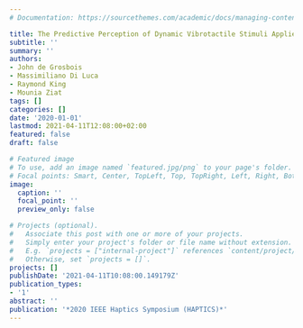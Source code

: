 ```yaml
---
# Documentation: https://sourcethemes.com/academic/docs/managing-content/

title: The Predictive Perception of Dynamic Vibrotactile Stimuli Applied to the Fingertip
subtitle: ''
summary: ''
authors:
- John de Grosbois
- Massimiliano Di Luca
- Raymond King
- Mounia Ziat
tags: []
categories: []
date: '2020-01-01'
lastmod: 2021-04-11T12:08:00+02:00
featured: false
draft: false

# Featured image
# To use, add an image named `featured.jpg/png` to your page's folder.
# Focal points: Smart, Center, TopLeft, Top, TopRight, Left, Right, BottomLeft, Bottom, BottomRight.
image:
  caption: ''
  focal_point: ''
  preview_only: false

# Projects (optional).
#   Associate this post with one or more of your projects.
#   Simply enter your project's folder or file name without extension.
#   E.g. `projects = ["internal-project"]` references `content/project/deep-learning/index.md`.
#   Otherwise, set `projects = []`.
projects: []
publishDate: '2021-04-11T10:08:00.149179Z'
publication_types:
- '1'
abstract: ''
publication: '*2020 IEEE Haptics Symposium (HAPTICS)*'
---
```

